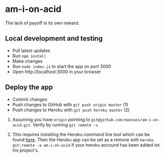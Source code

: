# am-i-on-acid
The lack of payoff is its own reward.

## Local development and testing
- Pull latest updates
- Run `npm install`
- Make changes
- Run `node index.js` to start the app on port 3000
- Open http://localhost:3000 in your browser

## Deploy the app
- Commit changes
- Push changes to GitHub with `git push origin master` (1)
- Push changes to Heroku with `git push heroku master` (2)


1. Assuming you have `origin` pointing to `git@github.com:maxnuss/am-i-on-acid.git`. Verify by running `git remote -v`

2. This requires installing the Heroku command line tool which can be found [here](https://devcenter.heroku.com/articles/heroku-cli). Then the Heroku app can be set as a remove with `heroku git:remote -a am-i-on-acid` if your heroku accound has been added tot his project's.


